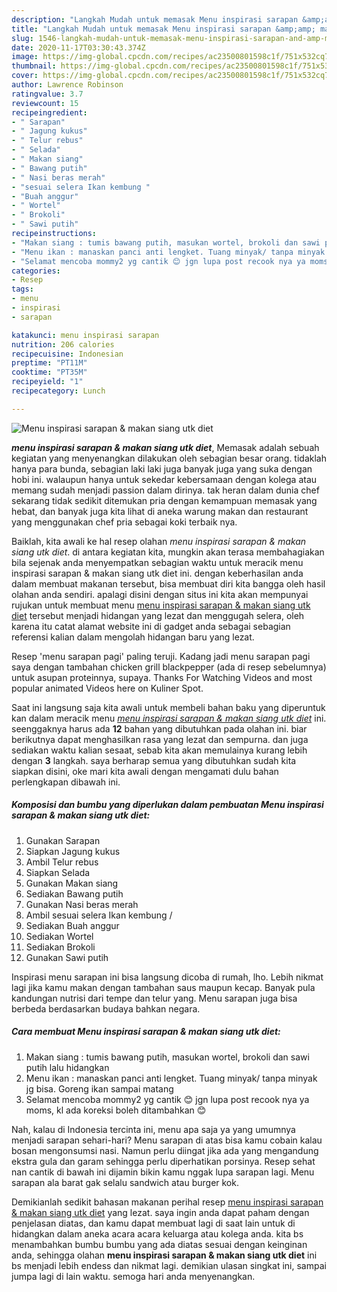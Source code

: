 ```yaml
---
description: "Langkah Mudah untuk memasak Menu inspirasi sarapan &amp;amp; makan siang utk diet Lezat"
title: "Langkah Mudah untuk memasak Menu inspirasi sarapan &amp;amp; makan siang utk diet Lezat"
slug: 1546-langkah-mudah-untuk-memasak-menu-inspirasi-sarapan-and-amp-makan-siang-utk-diet-lezat
date: 2020-11-17T03:30:43.374Z
image: https://img-global.cpcdn.com/recipes/ac23500801598c1f/751x532cq70/menu-inspirasi-sarapan-makan-siang-utk-diet-foto-resep-utama.jpg
thumbnail: https://img-global.cpcdn.com/recipes/ac23500801598c1f/751x532cq70/menu-inspirasi-sarapan-makan-siang-utk-diet-foto-resep-utama.jpg
cover: https://img-global.cpcdn.com/recipes/ac23500801598c1f/751x532cq70/menu-inspirasi-sarapan-makan-siang-utk-diet-foto-resep-utama.jpg
author: Lawrence Robinson
ratingvalue: 3.7
reviewcount: 15
recipeingredient:
- " Sarapan"
- " Jagung kukus"
- " Telur rebus"
- " Selada"
- " Makan siang"
- " Bawang putih"
- " Nasi beras merah"
- "sesuai selera Ikan kembung "
- "Buah anggur"
- " Wortel"
- " Brokoli"
- " Sawi putih"
recipeinstructions:
- "Makan siang : tumis bawang putih, masukan wortel, brokoli dan sawi putih lalu hidangkan"
- "Menu ikan : manaskan panci anti lengket. Tuang minyak/ tanpa minyak jg bisa. Goreng ikan sampai matang"
- "Selamat mencoba mommy2 yg cantik 😊 jgn lupa post recook nya ya moms, kl ada koreksi boleh ditambahkan 😊"
categories:
- Resep
tags:
- menu
- inspirasi
- sarapan

katakunci: menu inspirasi sarapan 
nutrition: 206 calories
recipecuisine: Indonesian
preptime: "PT11M"
cooktime: "PT35M"
recipeyield: "1"
recipecategory: Lunch

---
```



![Menu inspirasi sarapan &amp; makan siang utk diet](https://img-global.cpcdn.com/recipes/ac23500801598c1f/751x532cq70/menu-inspirasi-sarapan-makan-siang-utk-diet-foto-resep-utama.jpg)

<b><i>menu inspirasi sarapan &amp; makan siang utk diet</i></b>, Memasak adalah sebuah kegiatan yang menyenangkan dilakukan oleh sebagian besar orang. tidaklah hanya para bunda, sebagian laki laki juga banyak juga yang suka dengan hobi ini. walaupun hanya untuk sekedar kebersamaan dengan kolega atau memang sudah menjadi passion dalam dirinya. tak heran dalam dunia chef sekarang tidak sedikit ditemukan pria dengan kemampuan memasak yang hebat, dan banyak juga kita lihat di aneka warung makan dan restaurant yang menggunakan chef pria sebagai koki terbaik nya.

Baiklah, kita awali ke hal resep olahan <i>menu inspirasi sarapan &amp; makan siang utk diet</i>. di antara kegiatan kita, mungkin akan terasa membahagiakan bila sejenak anda menyempatkan sebagian waktu untuk meracik menu inspirasi sarapan &amp; makan siang utk diet ini. dengan keberhasilan anda dalam membuat makanan tersebut, bisa membuat diri kita bangga oleh hasil olahan anda sendiri. apalagi disini dengan situs ini kita akan mempunyai rujukan untuk membuat menu <u>menu inspirasi sarapan &amp; makan siang utk diet</u> tersebut menjadi hidangan yang lezat dan menggugah selera, oleh karena itu catat alamat website ini di gadget anda sebagai sebagian referensi kalian dalam mengolah hidangan baru yang lezat.

Resep &#39;menu sarapan pagi&#39; paling teruji. Kadang jadi menu sarapan pagi saya dengan tambahan chicken grill blackpepper (ada di resep sebelumnya) untuk asupan proteinnya, supaya. Thanks For Watching Videos and most popular animated Videos here on Kuliner Spot.


Saat ini langsung saja kita awali untuk membeli bahan baku yang diperuntuk kan dalam meracik menu <u><i>menu inspirasi sarapan &amp; makan siang utk diet</i></u> ini. seenggaknya harus ada <b>12</b> bahan yang dibutuhkan pada olahan ini. biar berikutnya dapat menghasilkan rasa yang lezat dan sempurna. dan juga sediakan waktu kalian sesaat, sebab kita akan memulainya kurang lebih dengan <b>3</b> langkah. saya berharap semua yang dibutuhkan sudah kita siapkan disini, oke mari kita awali dengan mengamati dulu bahan perlengkapan dibawah ini.

<!--inarticleads1-->

##### Komposisi dan bumbu yang diperlukan dalam pembuatan Menu inspirasi sarapan &amp; makan siang utk diet:

1. Gunakan  Sarapan
1. Siapkan  Jagung kukus
1. Ambil  Telur rebus
1. Siapkan  Selada
1. Gunakan  Makan siang
1. Sediakan  Bawang putih
1. Gunakan  Nasi beras merah
1. Ambil sesuai selera Ikan kembung /
1. Sediakan Buah anggur
1. Sediakan  Wortel
1. Sediakan  Brokoli
1. Gunakan  Sawi putih


Inspirasi menu sarapan ini bisa langsung dicoba di rumah, lho. Lebih nikmat lagi jika kamu makan dengan tambahan saus maupun kecap. Banyak pula kandungan nutrisi dari tempe dan telur yang. Menu sarapan juga bisa berbeda berdasarkan budaya bahkan negara. 

<!--inarticleads2-->

##### Cara membuat Menu inspirasi sarapan &amp; makan siang utk diet:

1. Makan siang : tumis bawang putih, masukan wortel, brokoli dan sawi putih lalu hidangkan
1. Menu ikan : manaskan panci anti lengket. Tuang minyak/ tanpa minyak jg bisa. Goreng ikan sampai matang
1. Selamat mencoba mommy2 yg cantik 😊 jgn lupa post recook nya ya moms, kl ada koreksi boleh ditambahkan 😊


Nah, kalau di Indonesia tercinta ini, menu apa saja ya yang umumnya menjadi sarapan sehari-hari? Menu sarapan di atas bisa kamu cobain kalau bosan mengonsumsi nasi. Namun perlu diingat jika ada yang mengandung ekstra gula dan garam sehingga perlu diperhatikan porsinya. Resep sehat nan cantik di bawah ini dijamin bikin kamu nggak lupa sarapan lagi. Menu sarapan ala barat gak selalu sandwich atau burger kok. 

Demikianlah sedikit bahasan makanan perihal resep <u>menu inspirasi sarapan &amp; makan siang utk diet</u> yang lezat. saya ingin anda dapat paham dengan penjelasan diatas, dan kamu dapat membuat lagi di saat lain untuk di hidangkan dalam aneka acara acara keluarga atau kolega anda. kita bs menambahkan bumbu bumbu yang ada diatas sesuai dengan keinginan anda, sehingga olahan <b>menu inspirasi sarapan &amp; makan siang utk diet</b> ini bs menjadi lebih endess dan nikmat lagi. demikian ulasan singkat ini, sampai jumpa lagi di lain waktu. semoga hari anda menyenangkan.
